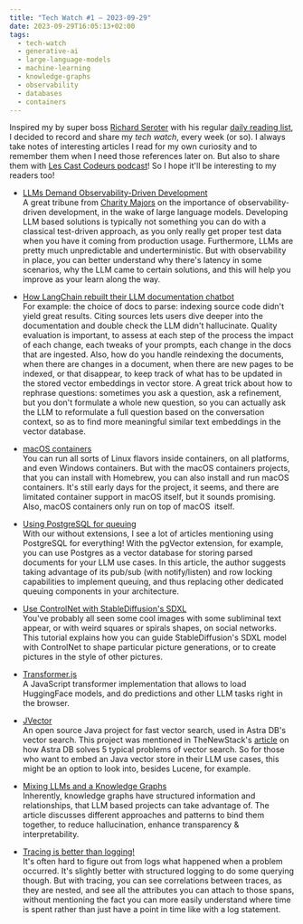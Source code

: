 ```yaml
---
title: "Tech Watch #1 — 2023-09-29"
date: 2023-09-29T16:05:13+02:00
tags:
  - tech-watch
  - generative-ai
  - large-language-models
  - machine-learning
  - knowledge-graphs
  - observability
  - databases
  - containers
---
```


Inspired my by super boss [Richard Seroter](https://twitter.com/rseroter) with his regular [daily reading list](https://seroter.com/2023/09/28/daily-reading-list-september-28-2023-171/), I decided to record and share my _tech watch_, every week (or so).
I always take notes of interesting articles I read for my own curiosity and to remember them when I need those references later on. But also to share them with [Les Cast Codeurs podcast](https://lescastcodeurs.com/)!
So I hope it'll be interesting to my readers too!

- [LLMs Demand Observability-Driven Development\
  ](https://www.honeycomb.io/llms-demand-observability-driven-development)A great tribune from [Charity Majors](https://twitter.com/mipsytipsy) on the importance of observability-driven development, in the wake of large language models. Developing LLM based solutions is typically not something you can do with a classical test-driven approach, as you only really get proper test data when you have it coming from production usage. Furthermore, LLMs are pretty much unpredictable and underterministic. But with observability in place, you can better understand why there's latency in some scenarios, why the LLM came to certain solutions, and this will help you improve as your learn along the way.

- [How LangChain rebuilt their LLM documentation chatbot\
  ](https://blog.langchain.dev/building-chat-langchain-2/)For example: the choice of docs to parse: indexing source code didn't yield great results. Citing sources lets users dive deeper into the documentation and double check the LLM didn't hallucinate. Quality evaluation is important, to assess at each step of the process the impact of each change, each tweaks of your prompts, each change in the docs that are ingested. Also, how do you handle reindexing the documents, when there are changes in a document, when there are new pages to be indexed, or that disappear, to keep track of what has to be updated in the stored vector embeddings in vector store. A great trick about how to rephrase questions: sometimes you ask a question, ask a refinement, but you don't formulate a whole new question, so you can actually ask the LLM to reformulate a full question based on the conversation context, so as to find more meaningful similar text embeddings in the vector database.

- [macOS containers\
  ](https://macoscontainers.org/)You can run all sorts of Linux flavors inside containers, on all platforms, and even Windows containers. But with the macOS containers projects, that you can install with Homebrew, you can also install and run macOS containers. It's still early days for the project, it seems, and there are limitated container support in macOS itself, but it sounds promising. Also, macOS containers only run on top of macOS  itself.

- [Using PostgreSQL for queuing\
  ](https://adriano.fyi/posts/2023-09-24-choose-postgres-queue-technology/)With our without extensions, I see a lot of articles mentioning using PostgreSQL for everything! With the pgVector extension, for example, you can use Postgres as a vector database for storing parsed documents for your LLM use cases. In this article, the author suggests taking advantage of its pub/sub (with notify/listen) and row locking capabilities to implement queuing, and thus replacing other dedicated queuing components in your architecture.

- [Use ControlNet with StableDiffusion's SDXL\
  ](https://stable-diffusion-art.com/controlnet-sdxl/)You've probably all seen some cool images with some subliminal text appear, or with weird squares or spirals shapes, on social networks. This tutorial explains how you can guide StableDiffusion's SDXL model with ControlNet to shape particular picture generations, or to create pictures in the style of other pictures.

- [Transformer.js\
  ](https://huggingface.co/docs/transformers.js/index)A JavaScript transformer implementation that allows to load HuggingFace models, and do predictions and other LLM tasks right in the browser.

- [JVector\
  ](https://github.com/jbellis/jvector/)An open source Java project for fast vector search, used in Astra DB's vector search. This project was mentioned in TheNewStack's [article](https://thenewstack.io/5-hard-problems-in-vector-search-and-how-cassandra-solves-them/) on how Astra DB solves 5 typical problems of vector search. So for those who want to embed an Java vector store in their LLM use cases, this might be an option to look into, besides Lucene, for example.

- [Mixing LLMs and a Knowledge Graphs\
  ](https://www.marktechpost.com/2023/09/19/llms-knowledge-graphs/)Inherently, knowledge graphs have structured information and relationships, that LLM based projects can take advantage of. The article discusses different approaches and patterns to bind them together, to reduce hallucination, enhance transparency & interpretability.

- [Tracing is better than logging!\
  ](https://andydote.co.uk/2023/09/19/tracing-is-better/)It's often hard to figure out from logs what happened when a problem occurred. It's slightly better with structured logging to do some querying though. But with tracing, you can see correlations between traces, as they are nested, and see all the attributes you can attach to those spans, without mentioning the fact you can more easily understand where time is spent rather than just have a point in time like with a log statement.
